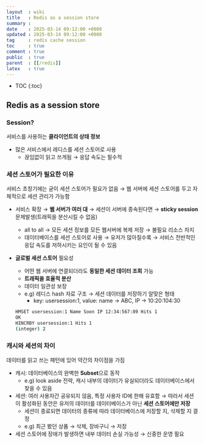 ```yaml
---
layout  : wiki
title   : Redis as a session store
summary : 
date    : 2025-03-14 09:12:00 +0900
updated : 2025-03-14 09:12:00 +0900
tag     : redis cache session
toc     : true
comment : true
public  : true
parent  : [[/redis]]
latex   : true
---
```

* TOC
{:toc}

## Redis as a session store

### Session?

서비스를 사용하는 **클라이언트의 상태 정보**

- 많은 서비스에서 레디스를 세션 스토어로 사용
    - 끊임없이 읽고 쓰게됨 → 응답 속도는 필수적

### 세션 스토어가 필요한 이유

서비스 초창기에는 굳이 세션 스토어가 필요가 없음 → 웹 서버에 세션 스토어를 두고 자체적으로 세션 관리가 가능함

- 서비스 확장 → **웹 서버가 여러 대** → 세션이 서버에 종속된다면 → **sticky session** 문제발생(트래픽을 분산시킬 수 없음)
    - all to all → 모든 세션 정보를 모든 웹서버에 복제 저장 → 불필요 리소스 차지
    - 데이터베이스를 세션 스토어로 사용 → 유저가 많아질수록 → 서비스 전반적인 응답 속도를 저하시키는 요인이 될 수 있음
- **글로벌 세션 스토어** 필요성
    - 어떤 웹 서버에 연결되더라도 **동일한 세션 데이터 조회** 가능
    - **트래픽을 효율적 분산**
    - 데이터 일관성 보장
    - e.g) 레디스 hash 자료 구조 → 세션 데이터를 저장하기 알맞은 형태
        - key: usersession:1, value: name → ABC, IP → 10:20:104:30
    
    ```bash
    HMSET usersession:1 Name Soon IP 12:34:567:89 Hits 1
    OK
    HINCRBY usersession:1 Hits 1
    (integer) 2
    ```
    

### 캐시와 세션의 차이

데이터를 읽고 쓰는 패턴에 있어 약간의 차이점을 가짐

- 캐시: 데이터베이스의 완벽한 **Subset**으로 동작
    - e.g) look aside 전략, 캐시 내부의 데이터가 유실되더라도 데이터베이스에서 찾을 수 있음
- 세션: 여러 사용자간 공유되지 않음, 특정 사용자 ID에 한해 유효함 → 따라서 세션이 활성화된 동안은 유저의 데이터를 데이터베이스가 아닌 **세션 스토어에만 저장**
    - 세션이 종료되면 데이터의 종류에 따라 데이터베이스에 저장할 지, 삭제할 지 결정
    - e.g) 최근 봤던 상품 → 삭제, 장바구니 → 저장
- 세션 스토어에 장애가 발생하면 내부 데이터 손실 가능성 → 신중한 운영 필요